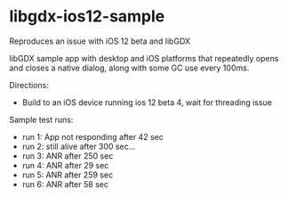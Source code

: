 # libgdx-ios12-sample
Reproduces an issue with iOS 12 beta and libGDX

libGDX sample app with desktop and iOS platforms that repeatedly opens and closes a native dialog, along with some GC use every 100ms.

Directions:
* Build to an iOS device running ios 12 beta 4, wait for threading issue

Sample test runs:
* run 1: App not responding after 42 sec
* run 2: still alive after 300 sec...
* run 3: ANR after 250 sec
* run 4: ANR after 29 sec
* run 5: ANR after 259 sec
* run 6: ANR after 58 sec
